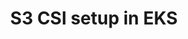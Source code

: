 ---
title: S3 CSI setup in EKS
published: 2025-06-25
description: Guide to Setup S3 CSI driver in EKS
tags: [EKS, AWS, Kubernetes]
category: Docs
draft: false
prevTitle: "Cert-Manager + Route53 Setup"
prevSlug: "cert-manager"
---